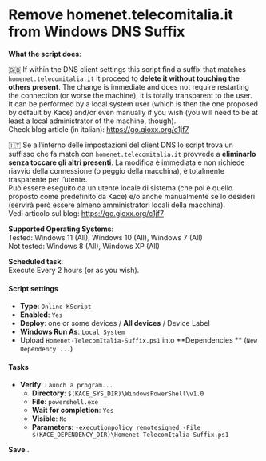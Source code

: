# Remove homenet.telecomitalia.it from Windows DNS Suffix

**What the script does**:

🇬🇧 If within the DNS client settings this script find a suffix that matches `homenet.telecomitalia.it` it proceed to **delete it without touching the others present**. The change is immediate and does not require restarting the connection (or worse the machine), it is totally transparent to the user.  
It can be performed by a local system user (which is then the one proposed by default by Kace) and/or even manually if you wish (you will need to be at least a local administrator of the machine, though).  
Check blog article (in italian): https://go.gioxx.org/c1jf7

🇮🇹 Se all’interno delle  impostazioni del client DNS lo script trova un suffisso che fa match con `homenet.telecomitalia.it` provvede a **eliminarlo senza toccare gli altri presenti**. La modifica è immediata e non richiede riavvio della connessione (o  peggio della macchina), è totalmente trasparente per l’utente.  
Può  essere eseguito da un utente locale di sistema (che poi è quello  proposto come predefinito da Kace) e/o anche manualmente se lo desideri  (servirà però essere almeno amministratori locali della macchina).  
Vedi articolo sul blog: https://go.gioxx.org/c1jf7

**Supported Operating Systems**:  
Tested: Windows 11 (All), Windows 10 (All), Windows 7 (All)  
Not tested: Windows 8 (All), Windows XP (All)

**Scheduled task**:  
Execute Every 2 hours (or as you wish).

#### Script settings

* **Type**: `Online KScript`
* **Enabled**: `Yes`
* **Deploy**: one or some devices / **All devices** / Device Label
* **Windows Run As**: `Local System`
* Upload `Homenet-TelecomItalia-Suffix.ps1` into **Dependencies ** (`New Dependency ...`)

#### Tasks

* **Verify**: `Launch a program...`
  * **Directory**: `$(KACE_SYS_DIR)\WindowsPowerShell\v1.0`
  * **File**: `powershell.exe`
  * **Wait for completion**: `Yes`
  * **Visible**: `No`
  * **Parameters**: `-executionpolicy remotesigned -File $(KACE_DEPENDENCY_DIR)\Homenet-TelecomItalia-Suffix.ps1`

**Save** .
